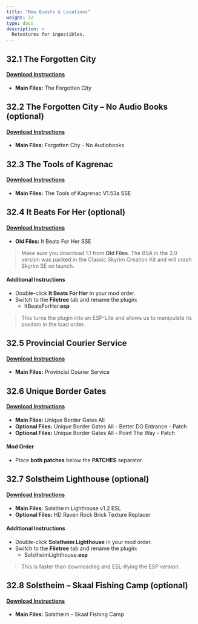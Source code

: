 ```yaml
---
title: "New Quests & Locations"
weight: 32
type: docs
description: >
  Retextures for ingestibles.
---
```


## 32.1 The Forgotten City

#### [Download Instructions](https://www.nexusmods.com/skyrimspecialedition/mods/1179?tab=files)

* **Main Files:** The Forgotten City

## 32.2 The Forgotten City – No Audio Books (optional)

#### [Download Instructions](https://www.nexusmods.com/skyrim/mods/83593?tab=files)

* **Main Files:** Forgotten City - No Audiobooks

## 32.3 The Tools of Kagrenac

#### [Download Instructions](https://www.nexusmods.com/skyrimspecialedition/mods/14168?tab=files)

* **Main Files:** The Tools of Kagrenac V1.53a SSE

## 32.4 It Beats For Her (optional)

#### [Download Instructions](https://www.nexusmods.com/skyrimspecialedition/mods/22956?tab=files)

* **Old Files:** It Beats For Her SSE

> Make sure you download 1.1 from **Old Files**. The BSA in the 2.0 version was packed in the Classic Skyrim Creation Kit and will crash Skyrim SE on launch.

#### Additional Instructions

* Double-click **It Beats For Her** in your mod order.
* Switch to the **Filetree** tab and rename the plugin:
  * ItBeatsForHer.**esp**

> This turns the plugin into an ESP-Lite and allows us to manipulate its position in the load order.

## 32.5 Provincial Courier Service

#### [Download Instructions](https://www.nexusmods.com/skyrimspecialedition/mods/10623?tab=files)

* **Main Files:** Provincial Courier Service

## 32.6 Unique Border Gates

#### [Download Instructions](https://www.nexusmods.com/skyrimspecialedition/mods/4819?tab=files)

* **Main Files:** Unique Border Gates All
* **Optional Files:** Unique Border Gates All - Better DG Entrance - Patch
* **Optional Files:** Unique Border Gates All - Point The Way - Patch

#### Mod Order

* Place **both patches** below the **PATCHES** separator.

## 32.7 Solstheim Lighthouse (optional)

#### [Download Instructions](https://www.nexusmods.com/skyrimspecialedition/mods/14329?tab=files)

* **Main Files:** Solstheim Lighthouse v1.2 ESL
* **Optional Files:** HD Raven Rock Brick Texture Replacer

#### Additional Instructions

* Double-click **Solstheim Lighthouse** in your mod order.
* Switch to the **Filetree** tab and rename the plugin:
  * SolstheimLighthouse.**esp**

> This is faster than downloading and ESL-ifying the ESP version.

## 32.8 Solstheim – Skaal Fishing Camp (optional)

#### [Download Instructions](https://www.nexusmods.com/skyrimspecialedition/mods/14450?tab=files)

* **Main Files:** Solstheim - Skaal Fishing Camp
